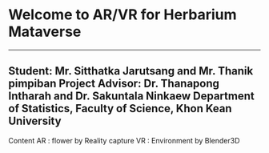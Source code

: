 # Welcome to AR/VR for Herbarium Mataverse 
---
Student: Mr. Sitthatka Jarutsang and Mr. Thanik pimpiban
Project Advisor: Dr. Thanapong Intharah and Dr. Sakuntala Ninkaew
Department of Statistics, Faculty of Science, Khon Kean University
---
Content
AR : flower by Reality capture
VR : Environment by Blender3D
